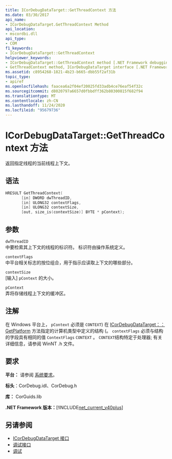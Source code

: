 ```yaml
---
title: ICorDebugDataTarget::GetThreadContext 方法
ms.date: 03/30/2017
api_name:
- ICorDebugDataTarget.GetThreadContext Method
api_location:
- mscordbi.dll
api_type:
- COM
f1_keywords:
- ICorDebugDataTarget::GetThreadContext
helpviewer_keywords:
- ICorDebugDataTarget::GetThreadContext method [.NET Framework debugging]
- GetThreadContext method, ICorDebugDataTarget interface [.NET Framework debugging]
ms.assetid: c8954268-1821-4b23-b665-dbb55f2af31b
topic_type:
- apiref
ms.openlocfilehash: faacea6a2f04ef20025fd33adb4ce76eaf54f32c
ms.sourcegitcommit: d8020797a6657d0fbbdff362b80300815f682f94
ms.translationtype: MT
ms.contentlocale: zh-CN
ms.lasthandoff: 11/24/2020
ms.locfileid: "95679736"
---
```

# <a name="icordebugdatatargetgetthreadcontext-method"></a>ICorDebugDataTarget::GetThreadContext 方法

返回指定线程的当前线程上下文。  
  
## <a name="syntax"></a>语法  
  
```cpp  
HRESULT GetThreadContext(  
       [in] DWORD dwThreadID,  
       [in] ULONG32 contextFlags,  
       [in] ULONG32 contextSize,  
       [out, size_is(contextSize)] BYTE * pContext);  
```  
  
## <a name="parameters"></a>参数  

 `dwThreadID`  
 中要检索其上下文的线程的标识符。 标识符由操作系统定义。  
  
 `contextFlags`  
 中平台相关标志的按位组合，用于指示应读取上下文的哪些部分。  
  
 `contextSize`  
 [输入] `pContext` 的大小。  
  
 `pContext`  
 弄将存储线程上下文的缓冲区。  
  
## <a name="remarks"></a>注解  

 在 Windows 平台上， `pContext` 必须是 `CONTEXT`) 在 [ICorDebugDataTarget：： GetPlatform](icordebugdatatarget-getplatform-method.md) 方法指定的计算机类型中定义的结构 (。 `contextFlags` 必须与结构的字段具有相同的值 `ContextFlags` `CONTEXT` 。 `CONTEXT`结构特定于处理器; 有关详细信息，请参阅 WinNT .h 文件。  
  
## <a name="requirements"></a>要求  

 **平台：** 请参阅 [系统要求](../../get-started/system-requirements.md)。  
  
 **标头**：CorDebug.idl、CorDebug.h  
  
 **库：** CorGuids.lib  
  
 **.NET Framework 版本：**[!INCLUDE[net_current_v40plus](../../../../includes/net-current-v40plus-md.md)]  
  
## <a name="see-also"></a>另请参阅

- [ICorDebugDataTarget 接口](icordebugdatatarget-interface.md)
- [调试接口](debugging-interfaces.md)
- [调试](index.md)
